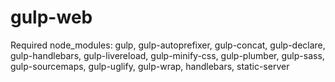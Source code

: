 # gulp-web
Required node_modules:
gulp,
gulp-autoprefixer,
gulp-concat,
gulp-declare,
gulp-handlebars,
gulp-livereload,
gulp-minify-css,
gulp-plumber,
gulp-sass,
gulp-sourcemaps,
gulp-uglify,
gulp-wrap,
handlebars,
static-server
